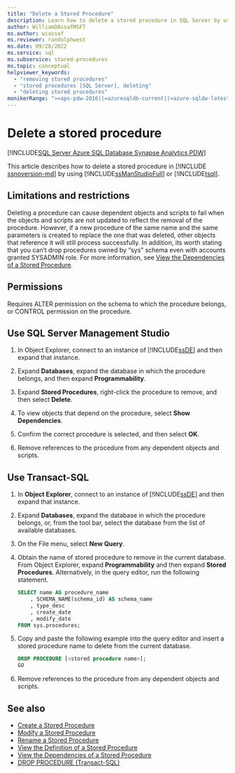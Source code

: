 ```yaml
---
title: "Delete a Stored Procedure"
description: Learn how to delete a stored procedure in SQL Server by using SQL Server Management Studio or Transact-SQL.
author: WilliamDAssafMSFT
ms.author: wiassaf
ms.reviewer: randolphwest
ms.date: 09/28/2022
ms.service: sql
ms.subservice: stored-procedures
ms.topic: conceptual
helpviewer_keywords:
  - "removing stored procedures"
  - "stored procedures [SQL Server], deleting"
  - "deleting stored procedures"
monikerRange: ">=aps-pdw-2016||=azuresqldb-current||=azure-sqldw-latest||>=sql-server-2016||>=sql-server-linux-2017||=azuresqldb-mi-current"
---
```

# Delete a stored procedure

[!INCLUDE[SQL Server Azure SQL Database Synapse Analytics PDW](../../includes/applies-to-version/sql-asdb-asdbmi-asa-pdw.md)]

This article describes how to delete a stored procedure in [!INCLUDE [ssnoversion-md](../../includes/ssnoversion-md.md)] by using [!INCLUDE[ssManStudioFull](../../includes/ssmanstudiofull-md.md)] or [!INCLUDE[tsql](../../includes/tsql-md.md)].

## <a id="Restrictions"></a> Limitations and restrictions

 Deleting a procedure can cause dependent objects and scripts to fail when the objects and scripts are not updated to reflect the removal of the procedure. However, if a new procedure of the same name and the same parameters is created to replace the one that was deleted, other objects that reference it will still process successfully. In addition, its worth stating that you can’t drop procedures owned by “sys” schema even with accounts granted SYSADMIN role. For more information, see [View the Dependencies of a Stored Procedure](../../relational-databases/stored-procedures/view-the-dependencies-of-a-stored-procedure.md).

## <a id="Permissions"></a> Permissions

 Requires ALTER permission on the schema to which the procedure belongs, or CONTROL permission on the procedure.

## <a id="SSMSProcedure"></a> Use SQL Server Management Studio

1. In Object Explorer, connect to an instance of [!INCLUDE[ssDE](../../includes/ssde-md.md)] and then expand that instance.

1. Expand **Databases**, expand the database in which the procedure belongs, and then expand **Programmability**.

1. Expand **Stored Procedures**, right-click the procedure to remove, and then select **Delete**.

1. To view objects that depend on the procedure, select **Show Dependencies**.

1. Confirm the correct procedure is selected, and then select **OK**.

1. Remove references to the procedure from any dependent objects and scripts.

## <a id="TsqlProcedure"></a> Use Transact-SQL

1. In **Object Explorer**, connect to an instance of [!INCLUDE[ssDE](../../includes/ssde-md.md)] and then expand that instance.

1. Expand **Databases**, expand the database in which the procedure belongs, or, from the tool bar, select the database from the list of available databases.

1. On the File menu, select **New Query**.

1. Obtain the name of stored procedure to remove in the current database. From Object Explorer, expand **Programmability** and then expand **Stored Procedures**. Alternatively, in the query editor, run the following statement.

    ```sql
    SELECT name AS procedure_name
        , SCHEMA_NAME(schema_id) AS schema_name
        , type_desc
        , create_date
        , modify_date
    FROM sys.procedures;
    ```

1. Copy and paste the following example into the query editor and insert a stored procedure name to delete from the current database.

    ```sql
    DROP PROCEDURE [<stored procedure name>];
    GO
    ```

1. Remove references to the procedure from any dependent objects and scripts.

## See also

- [Create a Stored Procedure](../../relational-databases/stored-procedures/create-a-stored-procedure.md)
- [Modify a Stored Procedure](../../relational-databases/stored-procedures/modify-a-stored-procedure.md)
- [Rename a Stored Procedure](../../relational-databases/stored-procedures/rename-a-stored-procedure.md)
- [View the Definition of a Stored Procedure](../../relational-databases/stored-procedures/view-the-definition-of-a-stored-procedure.md)
- [View the Dependencies of a Stored Procedure](../../relational-databases/stored-procedures/view-the-dependencies-of-a-stored-procedure.md)
- [DROP PROCEDURE (Transact-SQL)](../../t-sql/statements/drop-procedure-transact-sql.md)

